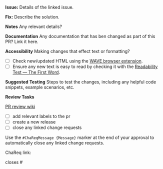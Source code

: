 **Issue:**
Details of the linked issue.

**Fix:**
Describe the solution.

**Notes**
Any relevant details?

**Documentation**
Any documentation that has ben changed as part of this PR? Link it here.

**Accessibility**
Making changes that effect text or formatting? 
- [ ] Check new/updated HTML using the [WAVE browser extension](https://wave.webaim.org/extension/).
- [ ] Ensure any new text is easy to read by checking it with the [Readability Test — The First Word](https://thefirstword.com/readability-test/).

**Suggested Testing**
Steps to test the changes, including any helpful code snippets, example scenarios, etc.

**Review Tasks**

[PR review wiki](https://github.com/uoy-trials/about-dev/wiki/GitHub-Review-Process)
 
- [ ] add relevant labels to the pr
- [ ] create a new release
- [ ] close any linked change requests
      
Use the `#ChaReqMessage {Message}` marker at the end of your approval to automatically close any linked change requests.

ChaReq link:

closes #
